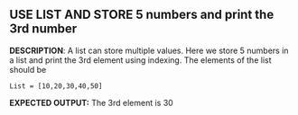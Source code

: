 ## **USE LIST AND STORE 5 numbers and print the 3rd number** 

**DESCRIPTION**: 
A list can store multiple values. Here we store 5 numbers in a list and print the 3rd element using indexing.
The elements of the list should be

`List = [10,20,30,40,50]`

**EXPECTED OUTPUT:**
The 3rd element is 30 

